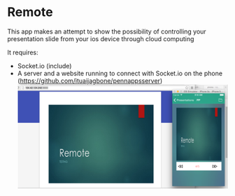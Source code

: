 # Remote
This app makes an attempt to show the possibility of controlling your presentation slide from your ios device through cloud computing

It requires:
- Socket.io (include)
- A server and a website running to connect with Socket.io on the phone (https://github.com/ituaijagbone/pennappsserver)
![alt tag](https://github.com/ituaijagbone/Remote/blob/master/assets/remote.png?raw=true)
